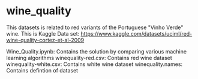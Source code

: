 # wine_quality
This datasets is related to red variants of the Portuguese "Vinho Verde" wine. This is Kaggle Data set: https://www.kaggle.com/datasets/uciml/red-wine-quality-cortez-et-al-2009


Wine_Quality.ipynb: Contains the solution by comparing various machine learning algorithms
winequality-red.csv: Contains red wine dataset
winequality-white.csv: Contains white wine dataset
winequality.names: Contains defintion of dataset
